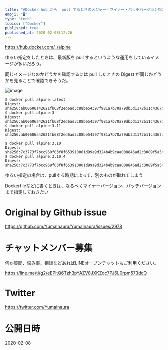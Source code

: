 ```yaml
---
title: "#Docker hub から  pull するときのメジャー・マイナー・パッチバージョン指定 "
emoji: "🖥"
type: "tech"
topics: ["Docker"]
published: true
published_at: 2020-02-08t12:26
---
```


https://hub.docker.com/_/alpine

ゆるい指定をしたときは、最新版を pull するというような運用をしているイメージが多いだろう。

同じイメージなのかどうかを確認するには pull したときの Digest が同じかどうかを見ることで確認できそうだ。

![image](https://user-images.githubusercontent.com/13635059/73994738-f2c45b00-4999-11ea-9f40-fa021edf4b95.png)

```
$ docker pull alpine:latest
Digest: sha256:ab00606a42621fb68f2ed6ad3c88be54397f981a7b70a79db3d1172b11c4367d
$ docker pull alpine:3     
Digest: sha256:ab00606a42621fb68f2ed6ad3c88be54397f981a7b70a79db3d1172b11c4367d
$ docker pull alpine:3.11  
Digest: sha256:ab00606a42621fb68f2ed6ad3c88be54397f981a7b70a79db3d1172b11c4367d
```

```
$ docker pull alpine:3.10
Digest: sha256:7c3773f7bcc969f03f8f653910001d99a9d324b4b9caa008846ad2c3089f5a5f
$ docker pull alpine:3.10.4
Digest: sha256:7c3773f7bcc969f03f8f653910001d99a9d324b4b9caa008846ad2c3089f5a5f
```


ゆるい指定の場合は、pullする時期によって、別のものが取れてしまう

Dockerfileなどに書くときは、なるべくマイナーバージョン、パッチバージョンまで指定しておきたい

# Original by Github issue

https://github.com/YumaInaura/YumaInaura/issues/2978








<!-- Update From Qiita API -->

# チャットメンバー募集


何か質問、悩み事、相談などあればLINEオープンチャットもご利用ください。

https://line.me/ti/g2/eEPltQ6Tzh3pYAZV8JXKZqc7PJ6L0rpm573dcQ





# Twitter


https://twitter.com/YumaInaura


<!-- Update From Qiita API -->



# 公開日時

2020-02-08
